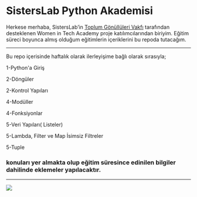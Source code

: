 # SistersLab Python Akademisi

Herkese merhaba, SistersLab’in [Toplum Gönüllüleri Vakfı](https://www.tog.org.tr/en/) tarafından desteklenen Women in Tech Academy proje katılımcılarından biriyim. Eğitim süreci boyunca almış olduğum eğitimlerin içeriklerini bu repoda tutacağım. 

----

Bu repo içerisinde haftalık olarak ilerleyişime bağlı olarak sırasıyla;

 1-Python'a Giriş
 
 2-Döngüler
 
 2-Kontrol Yapıları
 
 4-Modüller
 
 4-Fonksiyonlar
 
 5-Veri Yapıları( Listeler)
 
 5-Lambda, Filter ve Map İsimsiz Filtreler
 
 5-Tuple

### konuları yer almakta olup eğitim süresince edinilen bilgiler dahilinde eklemeler yapılacaktır.

----



![](https://user-images.githubusercontent.com/113256992/194758585-5bb7b06d-1759-4828-b74c-f3da5dc78729.jpg)




